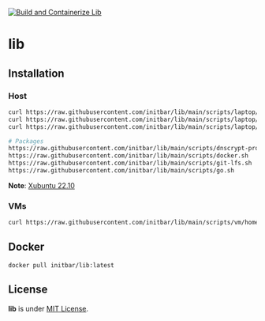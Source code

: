 [![Build and Containerize Lib](https://github.com/initbar/lib/actions/workflows/docker-build-deploy.yml/badge.svg?branch=main)](https://github.com/initbar/lib/actions/workflows/docker-build-deploy.yml)

# lib

## Installation

### Host

```bash
curl https://raw.githubusercontent.com/initbar/lib/main/scripts/laptop/linux-cli.sh | bash
curl https://raw.githubusercontent.com/initbar/lib/main/scripts/laptop/linux-etc.sh | bash
curl https://raw.githubusercontent.com/initbar/lib/main/scripts/laptop/linux-gui.sh | bash

# Packages
https://raw.githubusercontent.com/initbar/lib/main/scripts/dnscrypt-proxy.sh
https://raw.githubusercontent.com/initbar/lib/main/scripts/docker.sh
https://raw.githubusercontent.com/initbar/lib/main/scripts/git-lfs.sh
https://raw.githubusercontent.com/initbar/lib/main/scripts/go.sh
```

**Note**: [Xubuntu 22.10](https://xubuntu.org)

### VMs

```bash
curl https://raw.githubusercontent.com/initbar/lib/main/scripts/vm/home.jo/install.sh | bash
```

## Docker

```
docker pull initbar/lib:latest
```

## License

**lib** is under [MIT License](./LICENSE).

